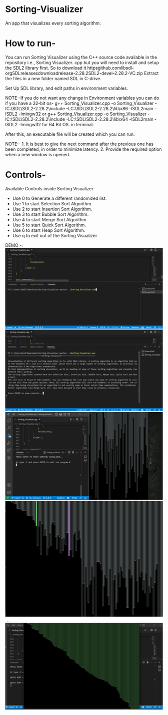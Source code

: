 # Sorting-Visualizer
An app that visualizes every sorting algorithm.
# How to run-

 You can run Sorting Visualizer using the C++ source code available in the repository i.e., Sorting Visualizer. cpp but you will need to install and setup the SDL2 library first. So to download it httpsgithub.comlibsdl-orgSDLreleasesdownloadrelease-2.28.2SDL2-devel-2.28.2-VC.zip
             Extract the files in a new folder named SDL in C-drive.

 Set Up SDL library, and edit paths in environment variables.
 
 NOTE-:If you do not want any change in Environment variables you can do 
 if you have a 32-bit os-
            g++ Sorting_Visualizer.cpp -o Sorting_Visualizer -IC:\SDL\SDL2-2.28.2\include -LC:\SDL\SDL2-2.28.2\lib\x86 -lSDL2main -lSDL2 -lmingw32
     or  g++ Sorting_Visualizer.cpp -o Sorting_Visualizer -IC:\SDL\SDL2-2.28.2\include -LC:\SDL\SDL2-2.28.2\lib\x64 -lSDL2main -lSDL2 -lmingw32 
 for 64 Bit OS.
  in terminal.
 
  After this, an executable file will be created which you can run.

NOTE:- 1. It is best to give the next command after the previous one has been completed, in order to minimize latency.
       2. Provide the required option when a new window is opened.
  
# Controls-
Available Controls inside Sorting Visualizer-
- Use 0 to Generate a different randomized list.
- Use 1 to start Selection Sort Algorithm.
- Use 2 to start Insertion Sort Algorithm.
- Use 3 to start Bubble Sort Algorithm.
- Use 4 to start Merge Sort Algorithm.
- Use 5 to start Quick Sort Algorithm.
- Use 6 to start Heap Sort Algorithm.
- Use q to exit out of the Sorting Visualizer

DEMO -:
![Step1](./samples/Step1.png)
![Step2](./samples/Step2.png)
![Step3](./samples/Step3.png)
![Step4](./samples/Step4.png)
![Step5](./samples/Step5.png)

